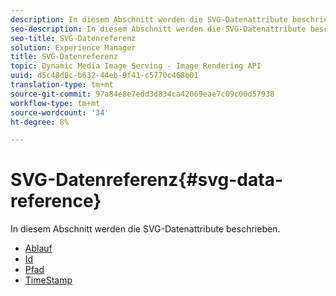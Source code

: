 ```yaml
---
description: In diesem Abschnitt werden die SVG-Datenattribute beschrieben.
seo-description: In diesem Abschnitt werden die SVG-Datenattribute beschrieben.
seo-title: SVG-Datenreferenz
solution: Experience Manager
title: SVG-Datenreferenz
topic: Dynamic Media Image Serving - Image Rendering API
uuid: d5c48d0c-b632-44eb-9f41-c5770c468b01
translation-type: tm+mt
source-git-commit: 97a84e8e7edd3d834ca42069eae7c09c00d57938
workflow-type: tm+mt
source-wordcount: '34'
ht-degree: 8%

---
```



# SVG-Datenreferenz{#svg-data-reference}

In diesem Abschnitt werden die SVG-Datenattribute beschrieben.

* [Ablauf](r-expiration-svg.md)
* [Id](r-id-svg.md)
* [Pfad](r-path-svg.md)
* [TimeStamp](r-timestamp-svg.md)
